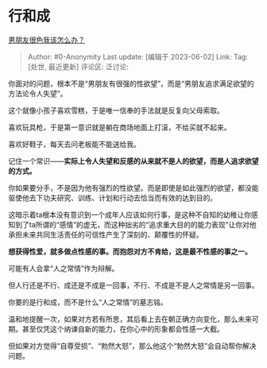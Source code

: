 # 行和成
[男朋友很色我该怎么办？](https://www.zhihu.com/question/513438873/answer/3054717515)

> Author: #0-Anonymity
> Last update: [编辑于 2023-06-02]
> Link:
> Tag: [处世, 最近更新]
> 评论区:
> 泛讨论:

你面对的问题，根本不是“男朋友有很强的性欲望”，而是“男朋友追求满足欲望的方法论令人失望”。

这个就像小孩子喜欢雪糕，于是唯一信奉的手法就是反复向父母索取。

喜欢玩具枪，于是第一意识就是躺在商场地面上打滚，不给买就不起来。

喜欢好鞋子，每天去问老板能不能送给我。

记住一个常识——**实际上令人失望和反感的从来就不是人的欲望，而是人追求欲望的方式。**

你如果要分手，不是因为他有强烈的性欲望。而是即使是如此强烈的欲望，都没能驱使他去下功夫研究、训练、计划和行动去恰当而有效的达到目的。

这暗示着ta根本没有意识到一个成年人应该如何行事，是这种不自知的幼稚让你感知到了ta所谓的“感情”的虚无，而这种拙劣的“追求重大目的的能力表现”让你对他承担未来共同生活责任的可信性产生了深刻的、颠覆性的怀疑。

**想获得性爱，就多做点性感的事。而抱怨对方不肯给，这是最不性感的事之一。**

可能有人会拿“人之常情”作为辩解。

但人行还是不行、成还是不成是一回事，不行、不成是不是人之常情是另一回事。

你要的是行和成，而不是什么“人之常情”的墓志铭。

温和地提醒一次，如果对方若有所思，其后看上去在朝正确方向变化，那么未来可期。甚至仅凭这个纳谏自新的能力，在你心中的形象都会性感一大截。

但如果对方觉得“自尊受损”、“勃然大怒”，那么他这个“勃然大怒”会自动帮你解决问题。